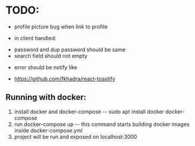# TODO:

- profile picture bug when link to profile

* in client handled:

- password and dup password should be same
- search field should not empty

* error should be notify like

- https://github.com/fkhadra/react-toastify

## Running with docker:

1. install docker and docker-compose
    -- sudo apt install docker docker-compose
2. run docker-compose up 
    -- this command starts building docker images inside docker-compose.yml
3. project will be run and exposed on localhost:3000